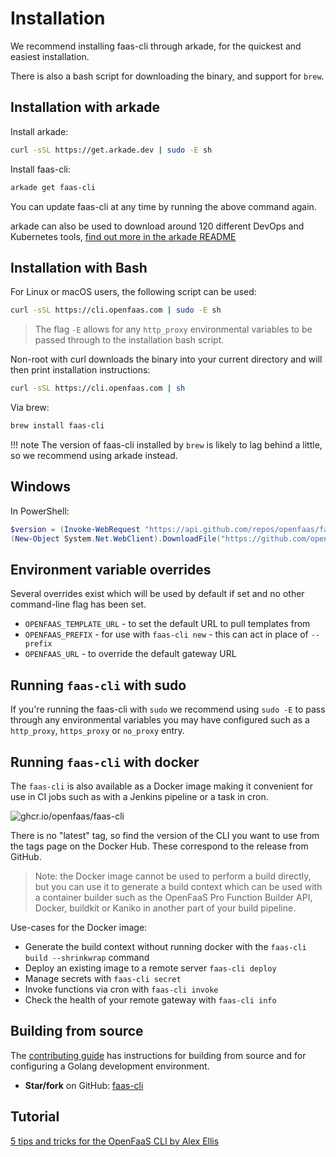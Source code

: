# Installation

We recommend installing faas-cli through arkade, for the quickest and easiest installation.

There is also a bash script for downloading the binary, and support for `brew`.

## Installation with arkade

Install arkade:

```bash
curl -sSL https://get.arkade.dev | sudo -E sh
```

Install faas-cli:

```bash
arkade get faas-cli
```

You can update faas-cli at any time by running the above command again.

arkade can also be used to download around 120 different DevOps and Kubernetes tools, [find out more in the arkade README](https://arkade.dev)

## Installation with Bash

For Linux or macOS users, the following script can be used:

```bash
curl -sSL https://cli.openfaas.com | sudo -E sh
```

> The flag `-E` allows for any `http_proxy` environmental variables to be passed through to the installation bash script.

Non-root with curl downloads the binary into your current directory and will then print installation instructions:

```bash
curl -sSL https://cli.openfaas.com | sh
```

Via brew:

```bash
brew install faas-cli
```

!!! note
    The version of faas-cli installed by `brew` is likely to lag behind a little, so we recommend using arkade instead.

## Windows

In PowerShell:

```powershell
$version = (Invoke-WebRequest "https://api.github.com/repos/openfaas/faas-cli/releases/latest" | ConvertFrom-Json)[0].tag_name
(New-Object System.Net.WebClient).DownloadFile("https://github.com/openfaas/faas-cli/releases/download/$version/faas-cli.exe", "faas-cli.exe")
```

## Environment variable overrides

Several overrides exist which will be used by default if set and no other command-line flag has been set.

* `OPENFAAS_TEMPLATE_URL` - to set the default URL to pull templates from
* `OPENFAAS_PREFIX` - for use with `faas-cli new` - this can act in place of `--prefix`
* `OPENFAAS_URL` - to override the default gateway URL

## Running `faas-cli` with sudo

If you're running the faas-cli with `sudo` we recommend using `sudo -E` to pass through any environmental variables you may have configured such as a `http_proxy`, `https_proxy` or `no_proxy` entry.

## Running `faas-cli` with docker

The `faas-cli` is also available as a Docker image making it convenient for use in CI jobs such as with a Jenkins pipeline or a task in cron.

![ghcr.io/openfaas/faas-cli](https://ghcr.io/openfaas/faas-cli)

There is no "latest" tag, so find the version of the CLI you want to use from the tags page on the Docker Hub. These correspond to the release from GitHub.

> Note: the Docker image cannot be used to perform a build directly, but you can use it to generate a build context which can be used with a container builder such as the OpenFaaS Pro Function Builder API, Docker, buildkit or Kaniko in another part of your build pipeline.

Use-cases for the Docker image:

* Generate the build context without running docker with the `faas-cli build --shrinkwrap` command
* Deploy an existing image to a remote server `faas-cli deploy`
* Manage secrets with `faas-cli secret`
* Invoke functions via cron with `faas-cli invoke`
* Check the health of your remote gateway with `faas-cli info`

## Building from source

The [contributing guide](/community/#contribute) has instructions for building from source and for configuring a Golang development environment. 

* **Star/fork** on GitHub: [faas-cli](https://github.com/openfaas/faas-cli)

## Tutorial

[5 tips and tricks for the OpenFaaS CLI by Alex Ellis](https://www.openfaas.com/blog/five-cli-tips/)
